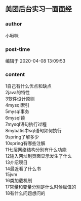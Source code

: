 ## 美团后台实习一面面经
### author 
小啾咪
### post-time 

编辑于  2020-04-08 13:09:53
### content 
<div class="post-topic-des nc-post-content">
 <div>
  1自己有什么优点和缺点
 </div>
 <div>
  2java的特性
 </div>
 <div>
  <span>
   3软件设计原则
  </span>
  <br/>
 </div>
 <div>
  4mysql索引
 </div>
 <div>
  5mysql事务
 </div>
 <div>
  6mysql锁
 </div>
 <div>
  7mysql语句执行过程
 </div>
 <div>
  8mybatis中sql语句如何执行
 </div>
 <div>
  9spring了解多少
 </div>
 <div>
  10spring有哪些注解
 </div>
 <div>
  11七层网络结构分别有什么功能
 </div>
 <div>
  12输入网址到页面显示发生了什么
 </div>
 <div>
  13介绍项目
 </div>
 <div>
  14最近看了什么书
 </div>
 <div>
  15jvm
 </div>
 <div>
  16类加载机制
 </div>
 <div>
  17常量和变量分别是什么时候赋值的
 </div>
 <div>
  18有什么问题想问的
 </div>
 <div>
  <br/>
 </div>
</div>
